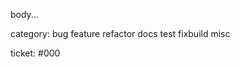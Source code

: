 <!-- 🎉🚀 Thanks for submitting a PR!
📐 Format this PR template as follows:
   - 1️⃣ PR title (above): concise overview
   - 2️⃣ PR body: Replace 'body...' with detailed description of the change.
   - 3️⃣ category: Pick one, delete the rest.
   - 4️⃣ ticket: Replace #000 with link to a GitHub issue (or 'none' if PR is trivial).
🧑‍🎓 Please review our contribution guide https://github.com/ObolNetwork/charon/blob/main/docs/contributing.md
   - 🌱 Starting with an issue, outlining the problem and proposed solution, is highly encouraged.
   - 🧪 Make sure you completed all tests specified in the issue, if any.
   - 📘 Create a Github issue in the docs repo if relevant to update Obol public documentation based on these changes.
   - 🐘🐁 We do trunk based development; small PRs on stable main branch.
💀 Delete these instructions
-->
body...

category: bug feature refactor docs test fixbuild misc

ticket: #000

